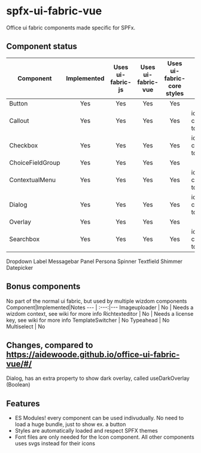 # spfx-ui-fabric-vue
Office ui fabric components made specific for SPFx.

## Component status
Component        |Implemented | Uses ui-fabric-js | Uses ui-fabric-vue | Uses ui-fabric-core styles  | Notes
 ---             | :---:      | :---:             | :---:              | :---:                       | ---
Button           | Yes        | Yes               | Yes                | Yes                      
Callout          | Yes        | Yes               | Yes                | Yes                         | icons changed to svgs
Checkbox         | Yes        | Yes               | Yes                | Yes                         | icons changed to svgs
ChoiceFieldGroup | Yes        | Yes               | Yes                | Yes 
ContextualMenu   | Yes        | Yes               | Yes                | Yes                         | icons changed to svgs
Dialog           | Yes        | Yes               | Yes                | Yes                         | icons changed to svgs
Overlay          | Yes        | Yes               | Yes                | Yes                      
Searchbox        | Yes        | Yes               | Yes                | Yes                         | icons changed to svgs
Dropdown
Label
Messagebar
Panel
Persona
Spinner
Textfield
Shimmer
Datepicker

## Bonus components
No part of the normal ui fabric, but used by multiple wizdom components
Component|Implemented|Notes
---              | :---:|---
Imageuploader    | No   | Needs a wizdom context, see wiki for more info
Richtexteditor   | No   | Needs a license key, see wiki for more info
TemplateSwitcher | No
Typeahead        | No
Multiselect      | No

## Changes, compared to https://aidewoode.github.io/office-ui-fabric-vue/#/
Dialog, has an extra property to show dark overlay, called useDarkOverlay (Boolean)

## Features
 - ES Modules! every component can be used indivudually. No need to load a huge bundle, just to show ex. a button
 - Styles are automatically loaded and respect SPFX themes
 - Font files are only needed for the Icon component. All other components uses svgs instead for their icons